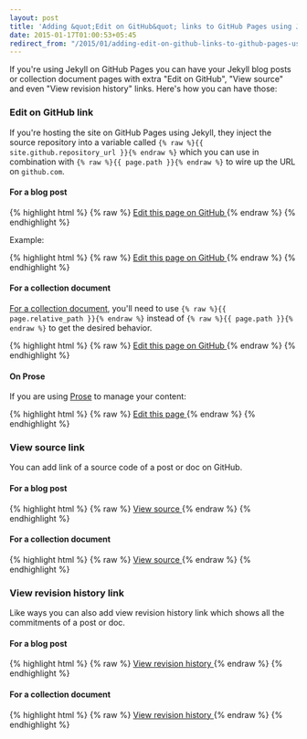 ```yaml
---
layout: post
title: 'Adding &quot;Edit on GitHub&quot; links to GitHub Pages using Jekyll'
date: 2015-01-17T01:00:53+05:45
redirect_from: "/2015/01/adding-edit-on-github-links-to-github-pages-using-jekyll/"
---
```


If you're using Jekyll on GitHub Pages you can have your Jekyll blog posts or collection document pages with extra "Edit on GitHub", "View source" and even "View revision history" links. Here's how you can have those:

### Edit on GitHub link

If you're hosting the site on GitHub Pages using Jekyll, they inject the source repository into a variable called `{% raw %}{{ site.github.repository_url }}{% endraw %}` which you can use in combination with `{% raw %}{{ page.path }}{% endraw %}` to wire up the URL on `github.com`.

#### For a blog post

{% highlight html %}
{% raw %}
<a href="{{ site.github.repository_url }}/edit/{{ site.branch }}/{{ page.path }}">
  Edit this page on GitHub
</a>
{% endraw %}
{% endhighlight %}

Example:

{% highlight html %}
{% raw %}
<a href="//github.com/USERNAME/USERNAME.github.io/edit/master/{{ page.path }}">
  Edit this page on GitHub
</a>
{% endraw %}
{% endhighlight %}

#### For a collection document

[For a collection document](http://jekyllrb.com/docs/collections/#documents), you'll need to use `{% raw %}{{ page.relative_path }}{% endraw %}` instead of `{% raw %}{{ page.path }}{% endraw %}` to get the desired behavior.

{% highlight html %}
{% raw %}
<a href="{{ site.github.repository_url }}/edit/{{ site.branch }}/{{ page.relative_path }}">
  Edit this page on GitHub
</a>
{% endraw %}
{% endhighlight %}

#### On Prose

If you are using [Prose](https://github.com/prose/prose) to manage your content:

{% highlight html %}
{% raw %}
<a href="http://prose.io/#{{ site.repo }}/edit/{{ site.branch }}/{{ page.path }}">
  Edit this page
</a>
{% endraw %}
{% endhighlight %}

### View source link

You can add link of a source code of a post or doc on GitHub.

#### For a blog post

{% highlight html %}
{% raw %}
<a href="{{ site.github.repository_url }}/blob/{{ site.branch }}/{{ page.path }}">
  View source
</a>
{% endraw %}
{% endhighlight %}

#### For a collection document

{% highlight html %}
{% raw %}
<a href="{{ site.github.repository_url }}/blob/{{ site.branch }}/{{ page.relative_path }}">
  View source
</a>
{% endraw %}
{% endhighlight %}

### View revision history link

Like ways you can also add view revision history link which shows all the commitments of a post or doc.

#### For a blog post

{% highlight html %}
{% raw %}
<a href="{{ site.github.repository_url }}/commits/{{ site.branch }}/{{ page.path }}">
  View revision history
</a>
{% endraw %}
{% endhighlight %}

#### For a collection document

{% highlight html %}
{% raw %}
<a href="{{ site.github.repository_url }}/commits/{{ site.branch }}/{{ page.relative_path }}">
  View revision history
</a>
{% endraw %}
{% endhighlight %}
